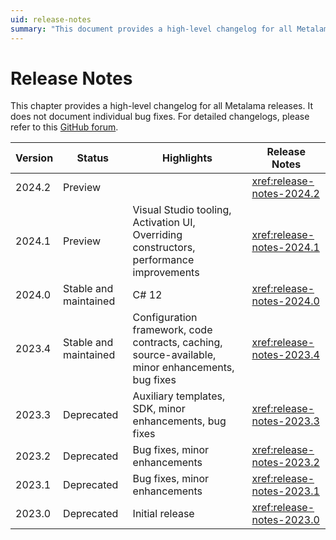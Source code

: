 ```yaml
---
uid: release-notes
summary: "This document provides a high-level changelog for all Metalama releases, highlighting key features and enhancements, and the status of each version."
---
```


# Release Notes

This chapter provides a high-level changelog for all Metalama releases. It does not document individual bug fixes. For detailed changelogs, please refer to this [GitHub forum](https://github.com/orgs/postsharp/discussions/categories/changelog).


| Version | Status                | Highlights                                                                                        | Release Notes               |
| ------- | --------------------- | ------------------------------------------------------------------------------------------------- | --------------------------- |
| 2024.2  | Preview               |                                                                                                   | <xref:release-notes-2024.2> |
| 2024.1  | Preview               | Visual Studio tooling, Activation UI, Overriding constructors, performance improvements           | <xref:release-notes-2024.1> |
| 2024.0  | Stable and maintained | C# 12                                                                                             | <xref:release-notes-2024.0> |
| 2023.4  | Stable and maintained | Configuration framework, code contracts, caching, source-available, minor enhancements, bug fixes | <xref:release-notes-2023.4> |
| 2023.3  | Deprecated            | Auxiliary templates, SDK, minor enhancements, bug fixes                                           | <xref:release-notes-2023.3> |
| 2023.2  | Deprecated            | Bug fixes, minor enhancements                                                                     | <xref:release-notes-2023.2> |
| 2023.1  | Deprecated            | Bug fixes, minor enhancements                                                                     | <xref:release-notes-2023.1> |
| 2023.0  | Deprecated            | Initial release                                                                                   | <xref:release-notes-2023.0> |



